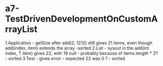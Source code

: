 # a7-TestDrivenDevelopmentOnCustomArrayList
1.Application - getSize after add(2, 1212) still gives 21 items, even though add(index, item) extends the array -sorted
2.List - sysout in the add(int index, T item) gives 22, with 19 null - probably because of items.length * 2? - sorted
3.Test - gives error - expected 22 was 0 ? - sorted

